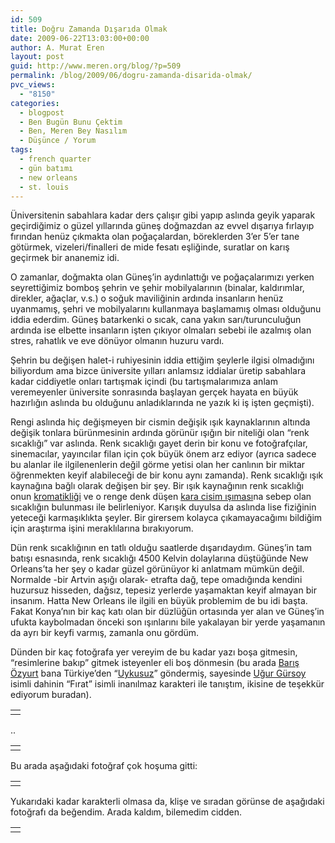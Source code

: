 ```yaml
---
id: 509
title: Doğru Zamanda Dışarıda Olmak
date: 2009-06-22T13:03:00+00:00
author: A. Murat Eren
layout: post
guid: http://www.meren.org/blog/?p=509
permalink: /blog/2009/06/dogru-zamanda-disarida-olmak/
pvc_views:
  - "8150"
categories:
  - blogpost
  - Ben Bugün Bunu Çektim
  - Ben, Meren Bey Nasılım
  - Düşünce / Yorum
tags:
  - french quarter
  - gün batımı
  - new orleans
  - st. louis
---
```

Üniversitenin sabahlara kadar ders çalışır gibi yapıp aslında geyik yaparak geçirdiğimiz o güzel yıllarında güneş doğmazdan az evvel dışarıya fırlayıp fırından henüz çıkmakta olan poğaçalardan, böreklerden 3&#8217;er 5&#8217;er tane götürmek, vizeleri/finalleri de mide fesatı eşliğinde, suratlar on karış geçirmek bir ananemiz idi.

O zamanlar, doğmakta olan Güneş&#8217;in aydınlattığı ve poğaçalarımızı yerken seyrettiğimiz bomboş şehrin ve şehir mobilyalarının (binalar, kaldırımlar, direkler, ağaçlar, v.s.) o soğuk maviliğinin ardında insanların henüz uyanmamış, şehri ve mobilyalarını kullanmaya başlamamış olması olduğunu iddia ederdim. Güneş batarkenki o sıcak, cana yakın sarı/turunculuğun ardında ise elbette insanların işten çıkıyor olmaları sebebi ile azalmış olan stres, rahatlık ve eve dönüyor olmanın huzuru vardı.

Şehrin bu değişen halet-i ruhiyesinin iddia ettiğim şeylerle ilgisi olmadığını biliyordum ama bizce üniversite yılları anlamsız iddialar üretip sabahlara kadar ciddiyetle onları tartışmak içindi (bu tartışmalarımıza anlam veremeyenler üniversite sonrasında başlayan gerçek hayata en büyük hazırlığın aslında bu olduğunu anladıklarında ne yazık ki iş işten geçmişti).

Rengi aslında hiç değişmeyen bir cismin değişik ışık kaynaklarının altında değişik tonlara bürünmesinin ardında görünür ışığın bir niteliği olan &#8220;renk sıcaklığı&#8221; var aslında. Renk sıcaklığı gayet derin bir konu ve fotoğrafçılar, sinemacılar, yayıncılar filan için çok büyük önem arz ediyor (ayrıca sadece bu alanlar ile ilgilenenlerin değil görme yetisi olan her canlının bir miktar öğrenmekten keyif alabileceği de bir konu aynı zamanda). Renk sıcaklığı ışık kaynağına bağlı olarak değişen bir şey. Bir ışık kaynağının renk sıcaklığı onun [kromatikliği](http://en.wikipedia.org/wiki/Chromaticity "ne yazık ki İngilizce") ve o renge denk düşen [kara cisim ışıması](http://en.wikipedia.org/wiki/Black_body "ne yazık ki bu da İngilizce")na sebep olan sıcaklığın bulunması ile belirleniyor. Karışık duyulsa da aslında lise fiziğinin yeteceği karmaşıklıkta şeyler. Bir girersem kolayca çıkamayacağımı bildiğim için araştırma işini meraklılarına bırakıyorum.

Dün renk sıcaklığının en tatlı olduğu saatlerde dışarıdaydım. Güneş&#8217;in tam batışı esnasında, renk sıcaklığı 4500 Kelvin dolaylarına düştüğünde New Orleans&#8217;ta her şey o kadar güzel görünüyor ki anlatmam mümkün değil. Normalde -bir Artvin aşığı olarak- etrafta dağ, tepe omadığında kendini huzursuz hisseden, dağsız, tepesiz yerlerde yaşamaktan keyif almayan bir insanım. Hatta New Orleans ile ilgili en büyük problemim de bu idi başta. Fakat Konya&#8217;nın bir kaç katı olan bir düzlüğün ortasında yer alan ve Güneş&#8217;in ufukta kaybolmadan önceki son ışınlarını bile yakalayan bir yerde yaşamanın da ayrı bir keyfi varmış, zamanla onu gördüm.

Dünden bir kaç fotoğrafa yer vereyim de bu kadar yazı boşa gitmesin, &#8220;resimlerine bakıp&#8221; gitmek isteyenler eli boş dönmesin (bu arada [Barış Özyurt](http://www.tuxworkshop.com/blog/) bana Türkiye&#8217;den &#8220;[Uykusuz](http://www.uykusuzdergi.com/)&#8221; göndermiş, sayesinde [Uğur Gürsoy](http://www.uykusuzdergi.com/blog/ugur-gursoy) isimli dahinin &#8220;Fırat&#8221; isimli inanılmaz karakteri ile tanıştım, ikisine de teşekkür ediyorum buradan).

<table border="0" width="100%">
  <tr>
    <td align="center">
      <img src="{{ site.baseurl }}/images/dogru-zamanda-disarida-olmak-araba-mini.jpg" alt="" />
    </td>
  </tr>
</table>

..

<table border="0" width="100%">
  <tr>
    <td align="center">
      <img src="{{ site.baseurl }}/images/dogru-zamanda-disarida-olmak-bina-mini.jpg" alt="" />
    </td>
  </tr>
</table>

Bu arada aşağıdaki fotoğraf çok hoşuma gitti:

<table border="0" width="100%">
  <tr>
    <td align="center">
      <img src="{{ site.baseurl }}/images/dogru-zamanda-disarida-olmak-teller-mini.jpg" alt="" />
    </td>
  </tr>
</table>

Yukarıdaki kadar karakterli olmasa da, klişe ve sıradan görünse de aşağıdaki fotoğrafı da beğendim. Arada kaldım, bilemedim cidden.

<table border="0" width="100%">
  <tr>
    <td align="center">
      <img src="{{ site.baseurl }}/images/dogru-zamanda-disarida-olmak-stlouis-mini.jpg" alt="" />
    </td>
  </tr>
</table>
